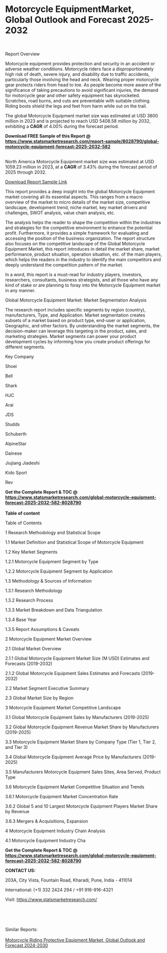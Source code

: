 <h1>Motorcycle EquipmentMarket, Global Outlook and Forecast 2025-2032</h1><br/><p>Report Overview</p><p>
 
 Motorcycle equipment provides protection and security in an accident or adverse weather conditions. Motorcycle riders face a disproportionately high risk of death, severe injury, and disability due to traffic accidents, particularly those involving the head and neck. Wearing proper motorcycle gear protects riders from head to toe. As people become more aware of the significance of taking precautions to avoid significant injuries, the demand for motorcycle gear and other safety equipment has skyrocketed. Scratches, road burns, and cuts are preventable with suitable clothing. Riding boots shield the legs and feet from harm while out on the trail.</p><p>
 
 The global Motorcycle Equipment market size was estimated at USD 3800 million in 2023 and is projected to reach USD 5408.58 million by 2032, exhibiting a <strong>CAGR</strong> of 4.00% during the forecast period.</p><div><b>Download FREE Sample of this Report @ <a href="https://www.statsmarketresearch.com/download-free-sample/8028790/global-motorcycle-equipment-forecast-2025-2032-582">https://www.statsmarketresearch.com/report-sample/8028790/global-motorcycle-equipment-forecast-2025-2032-582</a></b></div><br><p>
 
 North America Motorcycle Equipment market size was estimated at USD 1059.23 million in 2023, at a <strong>CAGR</strong> of 3.43% during the forecast period of 2025 through 2032.</p><p><a href="https://www.statsmarketresearch.com/download-free-sample/8028790/global-motorcycle-equipment-forecast-2025-2032-582">Download Report Sample Link</a></p><p>
 
 This report provides a deep insight into the global Motorcycle Equipment market covering all its essential aspects. This ranges from a macro overview of the market to micro details of the market size, competitive landscape, development trend, niche market, key market drivers and challenges, SWOT analysis, value chain analysis, etc.</p><p>
 
 The analysis helps the reader to shape the competition within the industries and strategies for the competitive environment to enhance the potential profit. Furthermore, it provides a simple framework for evaluating and accessing the position of the business organization. The report structure also focuses on the competitive landscape of the Global Motorcycle Equipment Market, this report introduces in detail the market share, market performance, product situation, operation situation, etc. of the main players, which helps the readers in the industry to identify the main competitors and deeply understand the competition pattern of the market.</p><p>In a word, this report is a must-read for industry players, investors, researchers, consultants, business strategists, and all those who have any kind of stake or are planning to foray into the Motorcycle Equipment market in any manner.</p><p>Global Motorcycle Equipment Market: Market Segmentation Analysis</p><p>The research report includes specific segments by region (country), manufacturers, Type, and Application. Market segmentation creates subsets of a market based on product type, end-user or application, Geographic, and other factors. By understanding the market segments, the decision-maker can leverage this targeting in the product, sales, and marketing strategies. Market segments can power your product development cycles by informing how you create product offerings for different segments.</p><p>Key Company</p><p>Shoei</p><p>Bell</p><p>Shark</p><p>HJC</p><p>Arai</p><p>JDS</p><p>Studds</p><p>Schuberth</p><p>AlpineStar</p><p>Dainese</p><p>Jiujiang Jiadeshi</p><p>Kido Sport</p><p>Rev</p><div><b>Get the Complete Report & TOC @ <a href="https://www.statsmarketresearch.com/global-motorcycle-equipment-forecast-2025-2032-582-8028790">https://www.statsmarketresearch.com/global-motorcycle-equipment-forecast-2025-2032-582-8028790</a></b></div><br><b>Table of content</b><p>Table of Contents<br />
 
 1 Research Methodology and Statistical Scope<br />
 
 1.1 Market Definition and Statistical Scope of Motorcycle Equipment<br />
 
 1.2 Key Market Segments<br />
 
 1.2.1 Motorcycle Equipment Segment by Type<br />
 
 1.2.2 Motorcycle Equipment Segment by Application<br />
 
 1.3 Methodology & Sources of Information<br />
 
 1.3.1 Research Methodology<br />
 
 1.3.2 Research Process<br />
 
 1.3.3 Market Breakdown and Data Triangulation<br />
 
 1.3.4 Base Year<br />
 
 1.3.5 Report Assumptions & Caveats<br />
 
 2 Motorcycle Equipment Market Overview<br />
 
 2.1 Global Market Overview<br />
 
 2.1.1 Global Motorcycle Equipment Market Size (M USD) Estimates and Forecasts (2019-2032)<br />
 
 2.1.2 Global Motorcycle Equipment Sales Estimates and Forecasts (2019-2032)<br />
 
 2.2 Market Segment Executive Summary<br />
 
 2.3 Global Market Size by Region<br />
 
 3 Motorcycle Equipment Market Competitive Landscape<br />
 
 3.1 Global Motorcycle Equipment Sales by Manufacturers (2019-2025)<br />
 
 3.2 Global Motorcycle Equipment Revenue Market Share by Manufacturers (2019-2025)<br />
 
 3.3 Motorcycle Equipment Market Share by Company Type (Tier 1, Tier 2, and Tier 3)<br />
 
 3.4 Global Motorcycle Equipment Average Price by Manufacturers (2019-2025)<br />
 
 3.5 Manufacturers Motorcycle Equipment Sales Sites, Area Served, Product Type<br />
 
 3.6 Motorcycle Equipment Market Competitive Situation and Trends<br />
 
 3.6.1 Motorcycle Equipment Market Concentration Rate<br />
 
 3.6.2 Global 5 and 10 Largest Motorcycle Equipment Players Market Share by Revenue<br />
 
 3.6.3 Mergers & Acquisitions, Expansion<br />
 
 4 Motorcycle Equipment Industry Chain Analysis<br />
 
 4.1 Motorcycle Equipment Industry Cha<br><div><b>Get the Complete Report & TOC @ <a href="https://www.statsmarketresearch.com/global-motorcycle-equipment-forecast-2025-2032-582-8028790">https://www.statsmarketresearch.com/global-motorcycle-equipment-forecast-2025-2032-582-8028790</a></b></div></p>
 
 <b>CONTACT US:</b><br>
 
 203A, City Vista, Fountain Road, Kharadi, Pune, India - 411014 <br>
 
 International: (+1) 332 2424 294 / +91 916-916-4321<br>
 
 Visit: <a href="https://www.statsmarketresearch.com/">https://www.statsmarketresearch.com/</a>
 
 <br>
 
 <br><br>Similar Reports: <br><br><a href="https://www.statsmarketresearch.com/global-motorcycle-riding-protective-equipment-forecast-2024-2030-550-7968767">Motorcycle Riding Protective Equipment Market, Global Outlook and Forecast 2024-2030</a><br><br>
